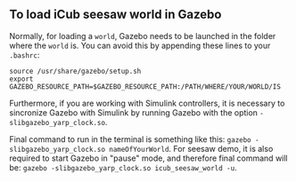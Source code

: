 ## To load iCub seesaw world in Gazebo

Normally, for loading a `world`, Gazebo needs to be launched in the folder where the `world` is. You can avoid this by appending these lines to your `.bashrc`:

```
source /usr/share/gazebo/setup.sh
export GAZEBO_RESOURCE_PATH=$GAZEBO_RESOURCE_PATH:/PATH/WHERE/YOUR/WORLD/IS

```

Furthermore, if you are working with Simulink controllers, it is necessary to sincronize Gazebo with Simulink by running Gazebo with the option `-slibgazebo_yarp_clock.so`. 

Final command to run in the terminal is something like this: `gazebo -slibgazebo_yarp_clock.so nameOfYourWorld`. For seesaw demo, it is also required to start Gazebo in "pause" mode, and therefore final command will be: `gazebo -slibgazebo_yarp_clock.so icub_seesaw_world -u`.


